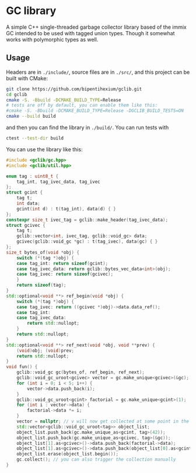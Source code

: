 # GC library

A simple C++ single-threaded garbage collector library based of the immix GC intended to be used with tagged union types. Though it somewhat works with polymorphic types as well.

## Usage

Headers are in `./include/`, source files are in `./src/`, and this project can be built with CMake:

```sh
git clone https://github.com/bipentihexium/gclib.git
cd gclib
cmake -S. -Bbuild -DCMAKE_BUILD_TYPE=Release
# tests are off by default, you can enable them like this:
#cmake -S. -Bbuild -DCMAKE_BUILD_TYPE=Release -DGCLIB_BUILD_TESTS=ON
cmake --build build
```

and then you can find the library in `./build/`. You can run tests with

```sh
ctest --test-dir build
```

You can use the library like this:

```cpp
#include <gclib/gc.hpp>
#include <gclib/util.hpp>

enum tag : uint8_t {
	tag_int, tag_ivec_data, tag_ivec
};
struct gcint {
	tag t;
	int data;
	gcint(int d) : t(tag_int), data(d) { }
};
constexpr size_t ivec_tag = gclib::make_header(tag_ivec_data);
struct gcivec {
	tag t;
	gclib::vector<int, ivec_tag, gclib::void_gc> data;
	gcivec(gclib::void_gc *gc) : t(tag_ivec), data(gc) { }
};
size_t bytes_of(void *obj) {
	switch (*(tag *)obj) {
	case tag_int: return sizeof(gcint);
	case tag_ivec_data: return gclib::bytes_vec_data<int>(obj);
	case tag_ivec: return sizeof(gcivec);
	}
	return sizeof(tag);
}
std::optional<void **> ref_begin(void *obj) {
	switch (*(tag *)obj) {
	case tag_ivec: return ((gcivec *)obj)->data.data_ref();
	case tag_int:
	case tag_ivec_data:
		return std::nullopt;
	}
	return std::nullopt;
}
std::optional<void **> ref_next(void *obj, void **prev) {
	(void)obj; (void)prev;
	return std::nullopt;
}
void fun() {
	gclib::void_gc gc(bytes_of, ref_begin, ref_next);
	gclib::void_gc_uroot<gcivec> vector = gc.make_unique<gcivec>(&gc);
	for (int i = 0; i < 5; i++) {
		vector->data.push_back(i);
	}
	gclib::void_gc_uroot<gcint> factorial = gc.make_unique<gcint>(1);
	for (int i : vector->data) {
		factorial->data *= i;
	}
	vector = nullptr; // v will now get collected at some point in the future;
	std::vector<gclib::void_gc_uroot<tag>> object_list;
	object_list.push_back(gc.make_unique_as<gcint, tag>(42));
	object_list.push_back(gc.make_unique_as<gcivec, tag>(&gc));
	object_list[1].as<gcivec>()->data.push_back(factorial->data);
	object_list[1].as<gcivec>()->data.push_back(object_list[0].as<gcint>()->data);
	object_list.erase(object_list.begin());
	gc.collect(); // you can also trigger the collection manually
}
```

